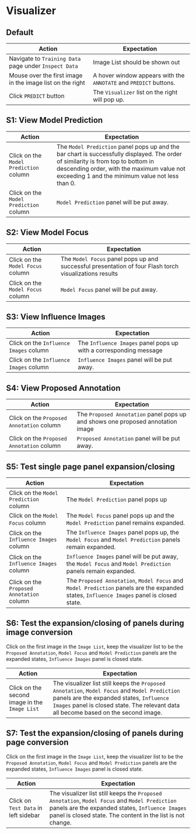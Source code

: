 # Visualizer

## Default

| Action                                                       | Expectation |
| ------------------------------------------------------------ | ----------- |
| Navigate to `Training Data` page under `Inspect Data` | Image List should be shown out  |
| Mouse over the first image in the image list on the right | A hover window appears with the `ANNOTATE` and `PREDICT` buttons. |
| Click `PREDICT` button       | The `Visualizer` list on the right will pop up. |

## S1: View Model Prediction

| Action                                                       | Expectation |
| ------------------------------------------------------------ | ----------- |
| Click on the `Model Prediction` column | The `Model Prediction` panel pops up and the bar chart is successfully displayed. The order of similarity is from top to bottom in descending order, with the maximum value not exceeding 1 and the minimum value not less than 0.|
| Click on the `Model Prediction` column | `Model Prediction` panel will be put away. |

## S2: View Model Focus

| Action                                                       | Expectation |
| ------------------------------------------------------------ | ----------- |
| Click on the `Model Focus` column | The `Model Focus` panel pops up and successful presentation of four Flash torch visualizations results |
| Click on the `Model Focus` column | `Model Focus` panel will be put away. |


## S3: View Influence Images

| Action                                                       | Expectation |
| ------------------------------------------------------------ | ----------- |
| Click on the `Influence Images` column | The `Influence Images` panel pops up with a corresponding message |
| Click on the `Influence Images` column | `Influence Images` panel will be put away. |

## S4: View Proposed Annotation

| Action                                                       | Expectation |
| ------------------------------------------------------------ | ----------- |
| Click on the `Proposed Annotation` column | The `Proposed Annotation` panel pops up and shows one proposed annotation image |
| Click on the `Proposed Annotation` column | `Proposed Annotation` panel will be put away. |

## S5: Test single page panel expansion/closing

| Action                                                       | Expectation |
| ------------------------------------------------------------ | ----------- |
| Click on the `Model Prediction` column | The `Model Prediction` panel pops up |
| Click on the `Model Focus` column | The `Model Focus` panel pops up and the `Model Prediction` panel remains expanded. |
| Click on the `Influence Images` column | The `Influence Images` panel pops up, the `Model Focus` and  `Model Prediction` panels remain expanded.|
| Click on the `Influence Images` column | `Influence Images` panel will be put away, the `Model Focus` and  `Model Prediction` panels remain expanded. |
| Click on the `Proposed Annotation` column | The `Proposed Annotation`, `Model Focus` and  `Model Prediction` panels are the expanded states, `Influence Images` panel is closed state. |

## S6: Test the expansion/closing of panels during image conversion

Click on the first image in the `Image List`, keep the visualizer list to be the `Proposed Annotation`, `Model Focus` and  `Model Prediction` panels are the expanded states, `Influence Images` panel is closed state.

| Action                                                       | Expectation |
| ------------------------------------------------------------ | ----------- |
| Click on the second image in the `Image List` | The visualizer list still keeps the `Proposed Annotation`, `Model Focus` and  `Model Prediction` panels are the expanded states, `Influence Images` panel is closed state. The relevant data all become based on the second image. |

## S7: Test the expansion/closing of panels during page conversion

Click on the first image in the `Image List`, keep the visualizer list to be the `Proposed Annotation`, `Model Focus` and  `Model Prediction` panels are the expanded states, `Influence Images` panel is closed state.

| Action                                                       | Expectation |
| ------------------------------------------------------------ | ----------- |
| Click on `Test Data` in left sidebar| The visualizer list still keeps the `Proposed Annotation`, `Model Focus` and  `Model Prediction` panels are the expanded states, `Influence Images` panel is closed state. The content in the list is not change. |
